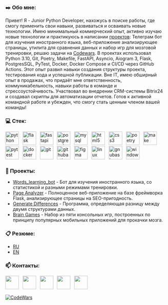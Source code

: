 ### :black_nib: Обо мне:

Привет! Я - Junior Python Developer, нахожусь в поиске работы, где смогу применить свои навыки, развиваться и осваивать новые технологии. Имею минимальный коммерческий опыт, активно изучаю новые технологии и практикуюсь в написании [проектов](<https://github.com/MD-shka?tab=repositories&q=&type=&language=&sort=stargazers>):
Телеграм бот для изучения иностранного языка, веб-приложение анализирующее страницы, утилита для сравнения данных и набор игр для мозговой тренировки, решаю задачи на [Codewars](<https://www.codewars.com/users/MD-shka>).
В проектах использовал Python 3.10, Git, Poetry, Makefile, FastAPI, Asyncio, Aiogram 3, Flask, PostgresSQL, PyTest, Docker, Docker Compose и CI/CD через GitHub Actions. Этот опыт развил навыки создания структуры проекта, тестирования кода и успешной публикации.
Вне IT, имею обширный опыт в продажах, что придаёт мне ответственность, коммуникабельность, навыки работы в команде и стрессоустойчивость. Участвовал во внедрении CRM-системы Bitrix24 и создавал скрипты для автоматизации отчетов.
Готов к активной командной работе и убежден, что смогу стать ценным членом вашей команды!

### :computer: Cтек:
[<img src="https://cdn.simpleicons.org/python" title="python" alt="python" height="42" width="42" style="pointer-events: none;">](#)
![]()
![]()<!--[<img src="https://cdn.simpleicons.org/django" title="django" alt="django" height="42" width="42" style="pointer-events: none;">](#)
![]()
![]()-->
[<img src="https://cdn.simpleicons.org/flask" title="flask" alt="flask" height="42" width="42" style="pointer-events: none;">](#)
![]()
![]()
[<img src="https://cdn.simpleicons.org/fastapi" title="fastapi" alt="fastapi" height="42" width="42" style="pointer-events: none;">](#)
![]()
![]()
[<img src="https://cdn.simpleicons.org/postgresql" title="postgresql" alt="postgresql" height="42" width="42" style="pointer-events: none;">](#)
![]()
![]()
[<img src="https://cdn.simpleicons.org/mysql" title="mysql" alt="mysql" height="42" width="42" style="pointer-events: none;">](#)
![]()
![]()
[<img src="https://cdn.simpleicons.org/html5" title="html5" alt="html5" height="42" width="42" style="pointer-events: none;">](#)
![]()
![]()
[<img src="https://cdn.simpleicons.org/css3" title="css3" alt="css3" height="42" width="42" style="pointer-events: none;">](#)
![]()
![]()
[<img src="https://cdn.simpleicons.org/poetry" title="poetry" alt="poetry" height="42" width="42" style="pointer-events: none;">](#)
![]()
![]()
[<img src="https://cdn.simpleicons.org/make" title="make" alt="make" height="42" width="42" style="pointer-events: none;">](#)
![]()
![]()
[<img src="https://cdn.simpleicons.org/pytest" title="pytest" alt="pytest" height="42" width="42" style="pointer-events: none;">](#)
![]()
![]()
[<img src="https://cdn.simpleicons.org/docker" title="docker" alt="docker" height="42" width="42" style="pointer-events: none;">](#)
![]()
![]()
[<img src="https://cdn.simpleicons.org/git" title="git" alt="git" height="42" width="42" style="pointer-events: none;">](#)
![]()
![]()
[<img src="https://cdn.simpleicons.org/githubactions" title="githubactions" alt="githubactions" height="42" width="42" style="pointer-events: none;">](#)
![]()
![]()
[<img src="https://cdn.simpleicons.org/figma" title="figma" alt="figma" height="42" width="42" style="pointer-events: none;">](#)
![]()
![]()
[<img src="https://cdn.simpleicons.org/linux" title="linux" alt="linux" height="42" width="42" style="pointer-events: none;">](#)
![]()
![]()
[<img src="https://cdn.simpleicons.org/gnubash" title="gnubash" alt="gnubash" height="42" width="42" style="pointer-events: none;">](#)
![]()
![]()
[<img src="https://cdn.simpleicons.org/windows" title="windows" alt="windows" height="42" width="42" style="pointer-events: none;">](#)


### :floppy_disk: Проекты:
* [Words_learning_bot](https://github.com/MD-shka/english_words_learning_bot) - Бот для изучения иностранного языка, со статистикой и разными режимами тренировки.
* [Page Analyzer](https://github.com/MD-shka/Page-Analyzer) - Полноценное веб-приложение на базе фреймворка Flask, анализирующее страницы на SEO-пригодность.
* [Generate Differences](<https://github.com/MD-shka/Generate-Differences>) - Программа, определяющая разницу между двумя структурами данных.
* [Brain Games](<https://github.com/MD-shka/Brain-Games>) - Набор из пяти консольных игр, построенных по принципу популярных мобильных приложений для прокачки мозга.


### :clipboard: Резюме:
* [RU](https://career.habr.com/md-shka)
* [EN](https://www.linkedin.com/in/mdshka)


### :mailbox: Контакты:
[<img src="https://cdn.simpleicons.org/telegram" height="42" width="42">](https://t.me/md_shka)
![]()
![]()
[<img src="https://cdn.simpleicons.org/habr" height="42" width="42">](https://career.habr.com/md-shka)
![]()
![]()
[<img src="https://cdn.simpleicons.org/whatsapp" height="42" width="42">](https://wa.me/79219662918)
![]()
![]()
[<img src="https://cdn.simpleicons.org/linkedin" height="42" width="42">](https://www.linkedin.com/in/mdshka/)
![]()
![]()
[<img src="https://cdn.simpleicons.org/gmail" height="42" width="42">](mailto:pe.egorov@gmail.com)


[![CodeWars](https://www.codewars.com/users/MD-shka/badges/small)](https://www.codewars.com/dashboard)
